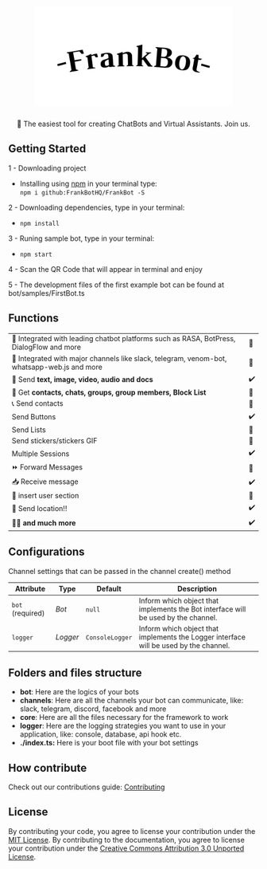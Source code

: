 <h1 align="center">
<img src="https://github.com/FrankBotHQ/brands/blob/main/frankbot/FrankBot-500x250.png" width="400" alt="FrankBot">
</h1>
<p align="center">🎃 The easiest tool for creating ChatBots and Virtual Assistants. Join us.</p>

## Getting Started

1 - Downloading project

- Installing using [npm](https://www.npmjs.com/) in your terminal type:<br>
  `npm i github:FrankBotHQ/FrankBot -S`

2 - Downloading dependencies, type in your terminal: <br>

- `npm install` <br>

3 - Runing sample bot, type in your terminal: <br>

- `npm start` <br>

4 - Scan the QR Code that will appear in terminal and enjoy

5 - The development files of the first example bot can be found at bot/samples/FirstBot.ts

## Functions

|                                                                                             |     |
| ------------------------------------------------------------------------------------------- | --- |
| 🤖 Integrated with leading chatbot platforms such as RASA, BotPress, DialogFlow and more    | 🚧  |
| 🐙 Integrated with major channels like slack, telegram, venom-bot, whatsapp-web.js and more | 🚧  |
| 📁 Send **text, image, video, audio and docs**                                              | ✔️  |
| 👥 Get **contacts, chats, groups, group members, Block List**                               | 🚧  |
| 📞 Send contacts                                                                            | 🚧  |
| Send Buttons                                                                                | ✔️  |
| Send Lists                                                                                  | 🚧  |
| Send stickers/stickers GIF                                                                  | 🚧  |
| Multiple Sessions                                                                           | ✔️  |
| ⏩ Forward Messages                                                                         | 🚧  |
| 📥 Receive message                                                                          | ✔️  |
| 👤 insert user section                                                                      | 🚧  |
| 📍 Send location!!                                                                          | ✔️  |
| 🎃🎃 **and much more**                                                                      | ✔️  |

## Configurations

Channel settings that can be passed in the channel create() method

| Attribute        | Type     | Default         | Description                                                                           |
| ---------------- | -------- | --------------- | ------------------------------------------------------------------------------------- |
| `bot` (required) | _Bot_    | `null`          | Inform which object that implements the Bot interface will be used by the channel.    |
| `logger`         | _Logger_ | `ConsoleLogger` | Inform which object that implements the Logger interface will be used by the channel. |

## Folders and files structure

- **bot**: Here are the logics of your bots
- **channels**: Here are all the channels your bot can communicate, like: slack, telegram, discord, facebook and more
- **core**: Here are all the files necessary for the framework to work
- **logger**: Here are the logging strategies you want to use in your application, like: console, database, api hook etc.
- **./index.ts:** Here is your boot file with your bot settings

## How contribute

Check out our contributions guide: [Contributing](CONTRIBUTING.md)

## License

By contributing your code, you agree to license your contribution under the [MIT License](LICENSE).
By contributing to the documentation, you agree to license your contribution under the [Creative Commons Attribution 3.0 Unported License](https://creativecommons.org/licenses/by/3.0/).
